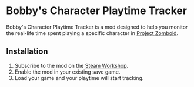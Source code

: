 # Bobby's Character Playtime Tracker

Bobby's Character Playtime Tracker is a mod designed to help you monitor the real-life time spent playing a specific character in [Project Zomboid](https://store.steampowered.com/app/108600/Project_Zomboid/).

## Installation

1. Subscribe to the mod on the [Steam Workshop](https://steamcommunity.com/sharedfiles/filedetails/?id=3324840647).
2. Enable the mod in your existing save game.
3. Load your game and your playtime will start tracking.
